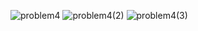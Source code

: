 ![problem4](https://github.com/user-attachments/assets/b8e7f00c-df54-460d-8b8b-b529d568344b)
![problem4(2)](https://github.com/user-attachments/assets/ad711a57-2a6c-4dec-bf88-67756a59c774)
![problem4(3)](https://github.com/user-attachments/assets/d3cdae51-a026-43c0-8249-e4b6f05224a9)
